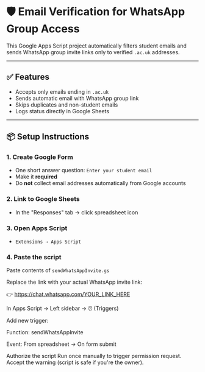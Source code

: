 # 🛡️ Email Verification for WhatsApp Group Access

This Google Apps Script project automatically filters student emails and sends WhatsApp group invite links only to verified `.ac.uk` addresses.

---

## ✅ Features
- Accepts only emails ending in `.ac.uk`
- Sends automatic email with WhatsApp group link
- Skips duplicates and non-student emails
- Logs status directly in Google Sheets

---

## 📦 Setup Instructions

### 1. Create Google Form
- One short answer question: `Enter your student email`
- Make it **required**
- Do **not** collect email addresses automatically from Google accounts

### 2. Link to Google Sheets
- In the "Responses" tab → click spreadsheet icon

### 3. Open Apps Script
- `Extensions → Apps Script`

### 4. Paste the script

Paste contents of `sendWhatsAppInvite.gs`

Replace the link with your actual WhatsApp invite link:

👉 https://chat.whatsapp.com/YOUR_LINK_HERE




In Apps Script → Left sidebar → ⏰ (Triggers)

Add new trigger:

Function: sendWhatsAppInvite

Event: From spreadsheet → On form submit



Authorize the script
Run once manually to trigger permission request. Accept the warning (script is safe if you're the owner).
```js
